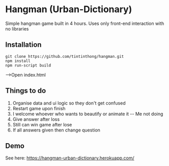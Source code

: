 # Hangman (Urban-Dictionary)

Simple hangman game built in 4 hours. Uses only front-end interaction with no libraries

## Installation

```
git clone https://github.com/tintinthong/hangman.git
npm install 
npm run-script build
```
-->Open index.html

## Things to do

1. Organise data and ui logic so they don't get confused
2. Restart game upon finish
3. I welcome whoever who wants to beautify or animate it -- Me not doing
4. Give answer after loss
5. Still can win game after lose
6. If all answers given then change question


## Demo  

See here: https://hangman-urban-dictionary.herokuapp.com/

